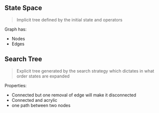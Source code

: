 ## State Space
> Implicit tree defined by the initial state and operators

Graph has: 
- Nodes
- Edges

## Search Tree
> Explicit tree generated by the search strategy which dictates in what order states are expanded

Properties:
- Connected but one removal of edge will make it disconnected
- Connected and acrylic
- one path between two nodes
